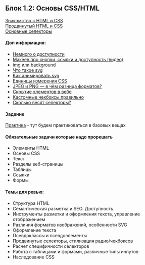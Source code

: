 ## Блок 1.2: Основы CSS/HTML
[Знакомство с HTML и CSS](https://webref.ru/layout/learn-html-css/)  
[Продвинутый HTML и CSS](https://webref.ru/layout/advanced-html-css)  
[Основные селекторы](https://code.tutsplus.com/ru/tutorials/the-30-css-selectors-you-must-memorize--net-16048)

#### Доп информация:
- [Немного о доступности](https://medium.com/@ABatickaya/%D0%BF%D0%B8%D1%88%D0%B5%D0%BC-html-%D0%BD%D0%B5-%D0%B7%D0%B0%D0%B1%D1%8B%D0%B2%D0%B0%D1%8F-%D0%BE-%D0%B4%D0%BE%D1%81%D1%82%D1%83%D0%BF%D0%BD%D0%BE%D1%81%D1%82%D0%B8-9ffbf97ecbe7)
- [Макеев про кнопки, ссылки и доступность (видео)](https://www.youtube.com/watch?v=MWJKwn_gKR4)
- [img или background](https://habr.com/ru/post/566018/)
- [Что такое svg](https://timeweb.com/ru/community/articles/chto-takoe-svg-grafika-i-kak-s-ney-rabotat)
- [Как анимировать svg](https://habr.com/ru/post/450924/)
- [Единицы измерения CSS](https://learn.javascript.ru/css-units)
- [JPEG и PNG — в чём разница форматов?](https://web-creator.ru/articles/jpeg_vs_png)
- [Скрытие элементов в вебе](https://dev-gang.ru/article/skrytie-elementov-v-vebe-3zoi5nbzxo/)
- [Кастомные чекбоксы правильно](https://www.youtube.com/watch?v=E6kLaaQFctU)
- [Сколько весят селекторы?](http://css.yoksel.ru/specifity/)

#### Задание

[Практика](https://webref.ru/practice) - тут будем практиковаться в базовых вещах

#### Обязательные задачи которые надо прорешать
- Элементы HTML
- Основы CSS
- Текст
- Разделы веб-страницы
- Таблицы
- Ссылки
- Формы

#### Темы для ревью:
- Структура HTML
- Семантическая разметка и SEO. Доступность.
- Инструменты разметки и оформления текста, управление отображением
- Различия форматов изображений, особенности SVG
- Оформление текста
- Псевдоклассы и псевдоэлементы
- Продвинутые селекторы, стилизация радио/чекбоксов
- Расчет специфичности селекторов
- Работа с таблицами и формами, различные типы инпутов
- Наследование CSS
